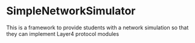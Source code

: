 SimpleNetworkSimulator
======================

This is a framework to provide students with a network simulation so that they can implement Layer4 protocol modules

